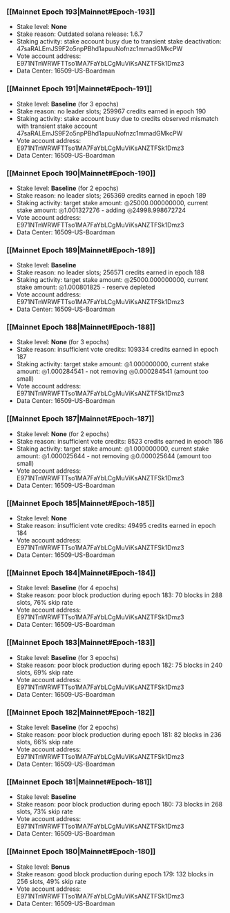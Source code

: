 ### [[Mainnet Epoch 193|Mainnet#Epoch-193]]
* Stake level: **None**
* Stake reason: Outdated solana release: 1.6.7
* Staking activity: stake account busy due to transient stake deactivation: 47saRALEmJS9F2o5npPBhd1apuuNofnzc1mmadGMkcPW
* Vote account address: E971NTnWRWFTTso1MA7FaYbLCgMuViKsANZTFSk1Dmz3
* Data Center: 16509-US-Boardman
### [[Mainnet Epoch 191|Mainnet#Epoch-191]]
* Stake level: **Baseline** (for 3 epochs)
* Stake reason: no leader slots; 259967 credits earned in epoch 190
* Staking activity: stake account busy due to credits observed mismatch with transient stake account 47saRALEmJS9F2o5npPBhd1apuuNofnzc1mmadGMkcPW
* Vote account address: E971NTnWRWFTTso1MA7FaYbLCgMuViKsANZTFSk1Dmz3
* Data Center: 16509-US-Boardman
### [[Mainnet Epoch 190|Mainnet#Epoch-190]]
* Stake level: **Baseline** (for 2 epochs)
* Stake reason: no leader slots; 265369 credits earned in epoch 189
* Staking activity: target stake amount: ◎25000.000000000, current stake amount: ◎1.001327276 - adding ◎24998.998672724
* Vote account address: E971NTnWRWFTTso1MA7FaYbLCgMuViKsANZTFSk1Dmz3
* Data Center: 16509-US-Boardman
### [[Mainnet Epoch 189|Mainnet#Epoch-189]]
* Stake level: **Baseline**
* Stake reason: no leader slots; 256571 credits earned in epoch 188
* Staking activity: target stake amount: ◎25000.000000000, current stake amount: ◎1.000801825 - reserve depleted
* Vote account address: E971NTnWRWFTTso1MA7FaYbLCgMuViKsANZTFSk1Dmz3
* Data Center: 16509-US-Boardman
### [[Mainnet Epoch 188|Mainnet#Epoch-188]]
* Stake level: **None** (for 3 epochs)
* Stake reason: insufficient vote credits: 109334 credits earned in epoch 187
* Staking activity: target stake amount: ◎1.000000000, current stake amount: ◎1.000284541 - not removing ◎0.000284541 (amount too small)
* Vote account address: E971NTnWRWFTTso1MA7FaYbLCgMuViKsANZTFSk1Dmz3
* Data Center: 16509-US-Boardman
### [[Mainnet Epoch 187|Mainnet#Epoch-187]]
* Stake level: **None** (for 2 epochs)
* Stake reason: insufficient vote credits: 8523 credits earned in epoch 186
* Staking activity: target stake amount: ◎1.000000000, current stake amount: ◎1.000025644 - not removing ◎0.000025644 (amount too small)
* Vote account address: E971NTnWRWFTTso1MA7FaYbLCgMuViKsANZTFSk1Dmz3
* Data Center: 16509-US-Boardman
### [[Mainnet Epoch 185|Mainnet#Epoch-185]]
* Stake level: **None**
* Stake reason: insufficient vote credits: 49495 credits earned in epoch 184
* Vote account address: E971NTnWRWFTTso1MA7FaYbLCgMuViKsANZTFSk1Dmz3
* Data Center: 16509-US-Boardman
### [[Mainnet Epoch 184|Mainnet#Epoch-184]]
* Stake level: **Baseline** (for 4 epochs)
* Stake reason: poor block production during epoch 183: 70 blocks in 288 slots, 76% skip rate 
* Vote account address: E971NTnWRWFTTso1MA7FaYbLCgMuViKsANZTFSk1Dmz3
* Data Center: 16509-US-Boardman
### [[Mainnet Epoch 183|Mainnet#Epoch-183]]
* Stake level: **Baseline** (for 3 epochs)
* Stake reason: poor block production during epoch 182: 75 blocks in 240 slots, 69% skip rate 
* Vote account address: E971NTnWRWFTTso1MA7FaYbLCgMuViKsANZTFSk1Dmz3
* Data Center: 16509-US-Boardman
### [[Mainnet Epoch 182|Mainnet#Epoch-182]]
* Stake level: **Baseline** (for 2 epochs)
* Stake reason: poor block production during epoch 181: 82 blocks in 236 slots, 66% skip rate 
* Vote account address: E971NTnWRWFTTso1MA7FaYbLCgMuViKsANZTFSk1Dmz3
* Data Center: 16509-US-Boardman
### [[Mainnet Epoch 181|Mainnet#Epoch-181]]
* Stake level: **Baseline**
* Stake reason: poor block production during epoch 180: 73 blocks in 268 slots, 73% skip rate 
* Vote account address: E971NTnWRWFTTso1MA7FaYbLCgMuViKsANZTFSk1Dmz3
* Data Center: 16509-US-Boardman
### [[Mainnet Epoch 180|Mainnet#Epoch-180]]
* Stake level: **Bonus**
* Stake reason: good block production during epoch 179: 132 blocks in 256 slots, 49% skip rate
* Vote account address: E971NTnWRWFTTso1MA7FaYbLCgMuViKsANZTFSk1Dmz3
* Data Center: 16509-US-Boardman